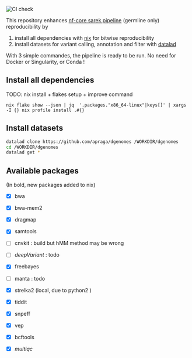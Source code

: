 ![CI check](https://github.com/apraga/reproducible-sarek-germline/actions/workflows/nix-flake.yml/badge.svg)

This repository enhances [nf-core sarek pipeline](https://nf-co.re/sarek/3.4.2/) (germline only) reproducibility by 
1. install all dependencies with [nix](https://nixos.org/) for bitwise reproducibility
2. install datasets for variant calling, annotation and filter with [datalad](https://www.datalad.org/)

With 3 simple commandes, the pipeline is ready to be run. No need for Docker or Singularity, or Conda !

## Install all dependencies

TODO: nix install + flakes setup + improve command
```
nix flake show --json | jq  '.packages."x86_64-linux"|keys[]' | xargs -I {} nix profile install .#{}
```

## Install datasets

``` bash
datalad clone https://github.com/apraga/dgenomes /WORKDIR/dgenomes
cd /WORKDIR/dgenomes
datalad get *
```

## Available packages

(In bold, new packages added to nix)

- [x] bwa 
- [x] bwa-mem2
- [x] dragmap
- [x] samtools 
- [ ] cnvkit : build but hMM method may be wrong 
- [ ] *deepVariant* : todo
- [x] freebayes 
- [ ] manta : todo
- [x] strelka2 (local, due to python2
)
- [x] tiddit 
- [x] snpeff 
- [x] vep
- [x] bcftools 
- [x] *multiqc*
 
